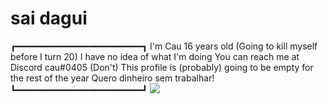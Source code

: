 # sai dagui
┏━━━━━━━━━━━━━━━━━━━━━━━━┓
I'm Cau
16 years old (Going to kill myself before I turn 20)
I have no idea of what I'm doing
You can reach me at Discord cau#0405 (Don't)
This profile is (probably) going to be empty for the rest of the year
Quero dinheiro sem trabalhar!
┗━━━━━━━━━━━━━━━━━━━━━━━━┛
<img src="https://i.makeagif.com/media/7-21-2015/ojEuNo.gif">
